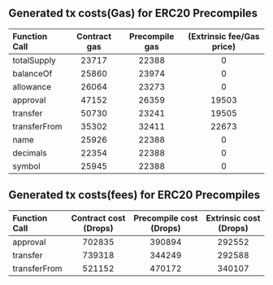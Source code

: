 ## Generated tx costs(Gas) for ERC20 Precompiles

| Function Call | Contract gas | Precompile gas | (Extrinsic fee/Gas price) |
| :------------ | :----------: | :------------: | :-----------------------: |
| totalSupply   |    23717     |     22388      |             0             |
| balanceOf     |    25860     |     23974      |             0             |
| allowance     |    26064     |     23273      |             0             |
| approval      |    47152     |     26359      |           19503           |
| transfer      |    50730     |     23241      |           19505           |
| transferFrom  |    35302     |     32411      |           22673           |
| name          |    25926     |     22388      |             0             |
| decimals      |    22354     |     22388      |             0             |
| symbol        |    25945     |     22388      |             0             |

## Generated tx costs(fees) for ERC20 Precompiles

| Function Call | Contract cost (Drops) | Precompile cost (Drops) | Extrinsic cost (Drops) |
| :------------ | :-------------------: | :---------------------: | :--------------------: |
| approval      |        702835         |         390894          |         292552         |
| transfer      |        739318         |         344249          |         292588         |
| transferFrom  |        521152         |         470172          |         340107         |
